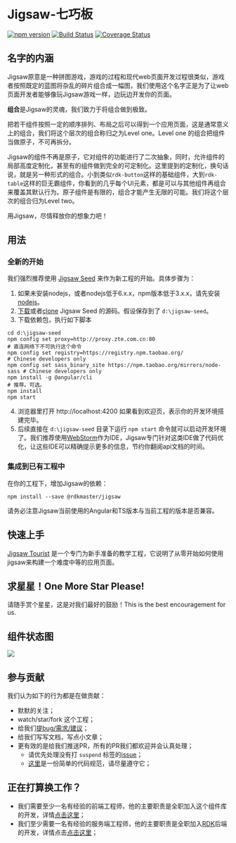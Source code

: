 # Jigsaw-七巧板

[![npm version](https://badge.fury.io/js/%40rdkmaster%2Fjigsaw.svg)](https://badge.fury.io/js/%40rdkmaster%2Fjigsaw)
[![Build Status](https://travis-ci.org/rdkmaster/jigsaw.svg?branch=master)](https://travis-ci.org/rdkmaster/jigsaw)
[![Coverage Status](https://coveralls.io/repos/github/rdkmaster/jigsaw/badge.svg?branch=master)](https://coveralls.io/github/rdkmaster/jigsaw?branch=master)


## 名字的内涵
Jigsaw原意是一种拼图游戏，游戏的过程和现代web页面开发过程很类似，游戏者按照既定的蓝图将杂乱的碎片组合成一幅图，我们使用这个名字正是为了让web页面开发者能够像玩Jigsaw游戏一样，边玩边开发你的页面。

**组合**是Jigsaw的灵魂，我们致力于将组合做到极致。

把若干组件按照一定的顺序排列、布局之后可以得到一个应用页面，这是通常意义上的组合，我们将这个层次的组合称归之为Level one。Level one 的组合把组件当做原子，不可再拆分。

Jigsaw的组件不再是原子，它对组件的功能进行了二次抽象，同时，允许组件的局部高度定制化，甚至有的组件做到完全的可定制化。这里提到的定制化，换句话说，就是另一种形式的组合。小到类似`rdk-button`这样的基础组件，大到`rdk-table`这样的巨无霸组件，你看到的几乎每个UI元素，都是可以与其他组件再组合来覆盖其默认行为。原子组件是有限的，组合才能产生无限的可能。我们将这个层次的组合归为Level two。

用Jigsaw，尽情释放你的想象力吧！


## 用法
### 全新的开始
我们强烈推荐使用 [Jigsaw Seed](https://github.com/rdkmaster/jigsaw-seed) 来作为新工程的开始。具体步骤为：
1. 如果未安装nodejs，或者nodejs低于6.x.x，npm版本低于3.x.x，请先安装[nodejs](https://nodejs.org)。
2. [下载](https://github.com/rdkmaster/jigsaw-seed/archive/master.zip)或者[clone](https://github.com/rdkmaster/jigsaw-seed) Jigsaw Seed 的源码。假设保存到了 `d:\jigsaw-seed`。
3. 下载依赖包，执行如下脚本
```
cd d:\jigsaw-seed
npm config set proxy=http://proxy.zte.com.cn:80                          # 直连网络下不可执行这个命令
npm config set registry=https://registry.npm.taobao.org/                 # Chinese developers only
npm config set sass_binary_site https://npm.taobao.org/mirrors/node-sass # Chinese developers only
npm install -g @angular/cli                                              # 推荐。可选。
npm install
npm start
```
4. 浏览器里打开 http://localhost:4200 如果看到欢迎页，表示你的开发环境搭建完毕。
5. 后续直接在 `d:\jigsaw-seed` 目录下运行 `npm start` 命令就可以启动开发环境了。我们推荐使用[WebStorm](https://www.jetbrains.com/webstorm/)作为IDE，Jigsaw专门针对这类IDE做了代码优化，让这些IDE可以精确提示更多的信息，节约你翻阅api文档的时间。

### 集成到已有工程中
在你的工程下，增加Jigsaw的依赖：
```
npm install --save @rdkmaster/jigsaw
```
请务必注意Jigsaw当前使用的Angular和TS版本与当前工程的版本是否兼容。

## 快速上手
[Jigsaw Tourist](https://github.com/rdkmaster/jigsaw-tourist) 是一个专门为新手准备的教学工程，它说明了从零开始如何使用jigsaw来构建一个难度中等的应用页面。

## 求星星！One More Star Please!
请随手赏个星星，这是对我们最好的鼓励！This is the best encouragement for us.

## 组件状态图
![](comp-map.png)

## 参与贡献
我们认为如下的行为都是在做贡献：
- 默默的关注；
- watch/star/fork 这个工程；
- 给我们[提bug/需求/建议](https://github.com/rdkmaster/jigsaw/issues/new)；
- 给我们写写文档，写点小文章；
- 更有效的是给我们推送PR，所有的PR我们都欢迎并会认真处理；
	- 请优先处理没有打 `suspend` 标签的[issue](https://github.com/rdkmaster/jigsaw/issues)；
	- [这里](https://github.com/rdkmaster/jigsaw/blob/master/doc/coding-spec.md)是一份简单的代码规范，请尽量遵守它；

## 正在打算换工作？
- 我们需要至少一名有经验的前端工程师，他的主要职责是全职加入这个组件库的开发，详情[点击这里](http://rdk.zte.com.cn/jobs)；
- 我们至少需要一名有经验的服务端工程师，他的主要职责是全职加入[RDK](https://github.com/rdkmaster/rdk)后端的开发，详情点击[点击这里](http://rdk.zte.com.cn/jobs)；

